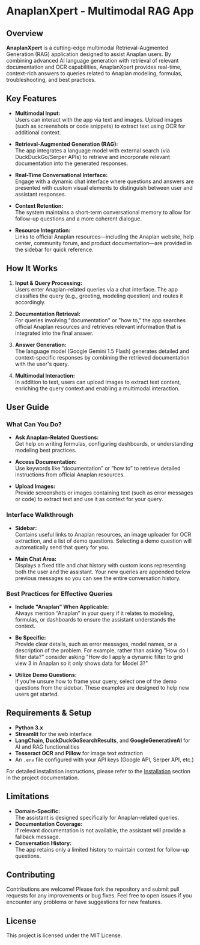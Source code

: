 
# AnaplanXpert - Multimodal RAG App

## Overview

**AnaplanXpert** is a cutting-edge multimodal Retrieval-Augmented Generation (RAG) application designed to assist Anaplan users. By combining advanced AI language generation with retrieval of relevant documentation and OCR capabilities, AnaplanXpert provides real-time, context-rich answers to queries related to Anaplan modeling, formulas, troubleshooting, and best practices.

## Key Features

- **Multimodal Input:**  
  Users can interact with the app via text and images. Upload images (such as screenshots or code snippets) to extract text using OCR for additional context.

- **Retrieval-Augmented Generation (RAG):**  
  The app integrates a language model with external search (via DuckDuckGo/Serper APIs) to retrieve and incorporate relevant documentation into the generated responses.

- **Real-Time Conversational Interface:**  
  Engage with a dynamic chat interface where questions and answers are presented with custom visual elements to distinguish between user and assistant responses.

- **Context Retention:**  
  The system maintains a short-term conversational memory to allow for follow-up questions and a more coherent dialogue.

- **Resource Integration:**  
  Links to official Anaplan resources—including the Anaplan website, help center, community forum, and product documentation—are provided in the sidebar for quick reference.

## How It Works

1. **Input & Query Processing:**  
   Users enter Anaplan-related queries via a chat interface. The app classifies the query (e.g., greeting, modeling question) and routes it accordingly.

2. **Documentation Retrieval:**  
   For queries involving "documentation" or "how to," the app searches official Anaplan resources and retrieves relevant information that is integrated into the final answer.

3. **Answer Generation:**  
   The language model (Google Gemini 1.5 Flash) generates detailed and context-specific responses by combining the retrieved documentation with the user's query.

4. **Multimodal Interaction:**  
   In addition to text, users can upload images to extract text content, enriching the query context and enabling a multimodal interaction.

## User Guide

### What Can You Do?

- **Ask Anaplan-Related Questions:**  
  Get help on writing formulas, configuring dashboards, or understanding modeling best practices.

- **Access Documentation:**  
  Use keywords like “documentation” or “how to” to retrieve detailed instructions from official Anaplan resources.

- **Upload Images:**  
  Provide screenshots or images containing text (such as error messages or code) to extract text and use it as context for your query.

### Interface Walkthrough

- **Sidebar:**  
  Contains useful links to Anaplan resources, an image uploader for OCR extraction, and a list of demo questions. Selecting a demo question will automatically send that query for you.

- **Main Chat Area:**  
  Displays a fixed title and chat history with custom icons representing both the user and the assistant. Your new queries are appended below previous messages so you can see the entire conversation history.

### Best Practices for Effective Queries

- **Include "Anaplan" When Applicable:**  
  Always mention “Anaplan” in your query if it relates to modeling, formulas, or dashboards to ensure the assistant understands the context.

- **Be Specific:**  
  Provide clear details, such as error messages, model names, or a description of the problem. For example, rather than asking "How do I filter data?" consider asking "How do I apply a dynamic filter to grid view 3 in Anaplan so it only shows data for Model 3?"

- **Utilize Demo Questions:**  
  If you’re unsure how to frame your query, select one of the demo questions from the sidebar. These examples are designed to help new users get started.

## Requirements & Setup

- **Python 3.x**
- **Streamlit** for the web interface
- **LangChain**, **DuckDuckGoSearchResults**, and **GoogleGenerativeAI** for AI and RAG functionalities
- **Tesseract OCR** and **Pillow** for image text extraction
- An `.env` file configured with your API keys (Google API, Serper API, etc.)

For detailed installation instructions, please refer to the [Installation](#installation) section in the project documentation.

## Limitations

- **Domain-Specific:**  
  The assistant is designed specifically for Anaplan-related queries.
- **Documentation Coverage:**  
  If relevant documentation is not available, the assistant will provide a fallback message.
- **Conversation History:**  
  The app retains only a limited history to maintain context for follow-up questions.

## Contributing

Contributions are welcome! Please fork the repository and submit pull requests for any improvements or bug fixes. Feel free to open issues if you encounter any problems or have suggestions for new features.

## License

This project is licensed under the MIT License.

